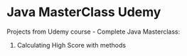 # Java MasterClass Udemy 
Projects from Udemy course - Complete Java Masterclass:
1. Calculating High Score with methods
